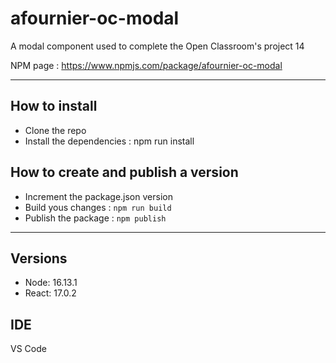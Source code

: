 # afournier-oc-modal

A modal component used to complete the Open Classroom's project 14

NPM page : https://www.npmjs.com/package/afournier-oc-modal

---

## How to install

-   Clone the repo
-   Install the dependencies : npm run install

## How to create and publish a version

-   Increment the package.json version
-   Build yous changes : `npm run build`
-   Publish the package : `npm publish`

---

## Versions

-   Node: 16.13.1
-   React: 17.0.2

## IDE

VS Code
